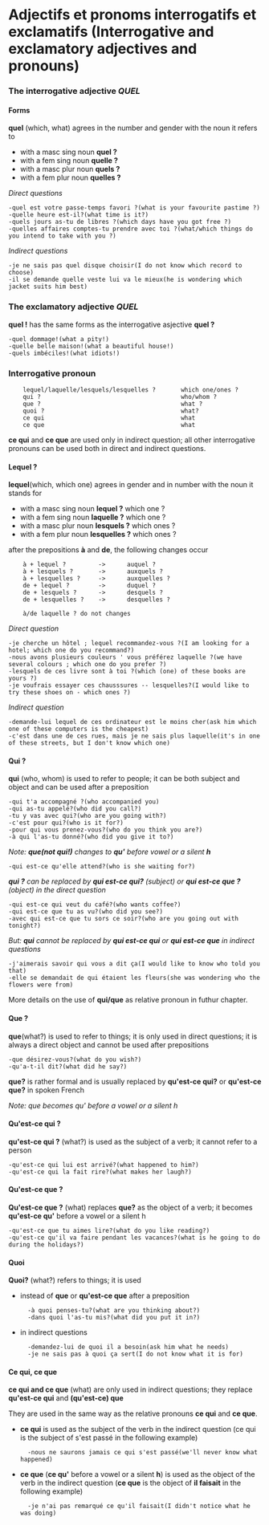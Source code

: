 # Adjectifs et pronoms interrogatifs et exclamatifs (Interrogative and exclamatory adjectives and pronouns)

### The interrogative adjective *QUEL*

#### Forms

**quel** (which, what)  agrees in the number and gender with the noun it refers to

- with a masc sing noun     **quel ?** 
- with a fem sing noun      **quelle ?** 
- with a masc plur noun     **quels ?** 
- with a fem plur noun      **quelles ?** 
  
*Direct questions*

```
-quel est votre passe-temps favori ?(what is your favourite pastime ?)
-quelle heure est-il?(what time is it?)
-quels jours as-tu de libres ?(which days have you got free ?)
-quelles affaires comptes-tu prendre avec toi ?(what/which things do you intend to take with you ?)
```

*Indirect questions*
```
-je ne sais pas quel disque choisir(I do not know which record to choose)
-il se demande quelle veste lui va le mieux(he is wondering which jacket suits him best)
```

### The exclamatory adjective *QUEL*

**quel !** has the same forms as the interrogative asjective **quel ?**

```
-quel dommage!(what a pity!)
-quelle belle maison!(what a beautiful house!)
-quels imbéciles!(what idiots!)
```

### Interrogative pronoun

        lequel/laquelle/lesquels/lesquelles ?       which one/ones ?
        qui ?                                       who/whom ?
        que ?                                       what ? 
        quoi ?                                      what?
        ce qui                                      what
        ce que                                      what

**ce qui** and **ce que** are used only in indirect question; all other interrogative pronouns can be used both in direct and indirect questions.

#### Lequel ?
**lequel**(which, which one) agrees in gender and in number with the noun it stands for
- with a masc sing noun     **lequel ?**        which one ?
- with a fem sing noun      **laquelle ?**      which one ?
- with a masc plur noun     **lesquels ?**      which ones ?
- with a fem plur noun      **lesquelles ?**    which ones ? 

after the prepositions **à** and **de**, the following changes occur

        à + lequel ?         ->      auquel ?
        à + lesquels ?       ->      auxquels ?
        à + lesquelles ?     ->      auxquelles ?
        de + lequel ?        ->      duquel ?
        de + lesquels ?      ->      desquels ?
        de + lesquelles ?    ->      desquelles ?
        
        à/de laquelle ? do not changes
     
*Direct question*

```
-je cherche un hôtel ; lequel recommandez-vous ?(I am looking for a hotel; which one do you recommand?)
-nous avons plusieurs couleurs ' vous préférez laquelle ?(we have several colours ; which one do you prefer ?)
-lesquels de ces livre sont à toi ?(which (one) of these books are yours ?)
-je voufrais essayer ces chausssures -- lesquelles?(I would like to try these shoes on - which ones ?)
```
*Indirect question*

```
-demande-lui lequel de ces ordinateur est le moins cher(ask him which one of these computers is the cheapest)
-c'est dans une de ces rues, mais je ne sais plus laquelle(it's in one of these streets, but I don't know which one)
```

#### Qui ?

**qui** (who, whom) is used to refer to people; it can be both subject and object and can be used after a preposition

```
-qui t'a accompagné ?(who accompanied you)
-qui as-tu appelé?(who did you call?)
-tu y vas avec qui?(who are you going with?)
-c'est pour qui?(who is it for?)
-pour qui vous prenez-vous?(who do you think you are?)
-à qui l'as-tu donné?(who did you give it to?)
```
*Note: **que(not qui!)** changes to **qu'** before vowel or a silent **h***

```
-qui est-ce qu'elle attend?(who is she waiting for?)
```

***qui ?** can be replaced by **qui est-ce qui?** (subject) or **qui est-ce que ?** (object) in the direct question*
```
-qui est-ce qui veut du café?(who wants coffee?)
-qui est-ce que tu as vu?(who did you see?)
-avec qui est-ce que tu sors ce soir?(who are you going out with tonight?)
```
*But: **qui** cannot be replaced by **qui est-ce qui** or **qui est-ce que** in indirect questions*
```
-j'aimerais savoir qui vous a dit ça(I would like to know who told you that)
-elle se demandait de qui étaient les fleurs(she was wondering who the flowers were from)
```
More details on the use of **qui/que** as relative pronoun in futhur chapter.

#### Que ?

**que**(what?) is used to refer to things; it is only used in direct questions; it is always a direct object and cannot be used after prepositions

```
-que désirez-vous?(what do you wish?)
-qu'a-t-il dit?(what did he say?)
```

**que?** is rather formal and is usually replaced by **qu'est-ce qui?** or **qu'est-ce que?** in spoken French

*Note: que becomes qu' before a vowel or a silent h*

#### Qu'est-ce qui ?

**qu'est-ce qui ?** (what?) is used as the subject of a verb; it cannot refer to a person
```
-qu'est-ce qui lui est arrivé?(what happened to him?)
-qu'est-ce qui la fait rire?(what makes her laugh?)
```

#### Qu'est-ce que ?

**Qu'est-ce que ?** (what) replaces **que?** as the object of a verb; it becomes **qu'est-ce qu'** before a vowel or a silent h
```
-qu'est-ce que tu aimes lire?(what do you like reading?)
-qu'est-ce qu'il va faire pendant les vacances?(what is he going to do during the holidays?)
```
#### Quoi

**Quoi?** (what?) refers to things; it is used

- instead of **que** or **qu'est-ce que** after a preposition

        -à quoi penses-tu?(what are you thinking about?)
        -dans quoi l'as-tu mis?(what did you put it in?)

- in indirect questions

        -demandez-lui de quoi il a besoin(ask him what he needs) 
        -je ne sais pas à quoi ça sert(I do not know what it is for)


#### Ce qui, ce que

**ce qui and ce que** (what) are only used in indirect questions; they replace **qu'est-ce qui** and **(qu'est-ce) que**

They are used in the same way as the relative pronouns **ce qui** and **ce que**.

- **ce qui** is used as the subject of the verb in the indirect question (ce qui is the subject of s'est passé in the following example)
  
        -nous ne saurons jamais ce qui s'est passé(we'll never know what happened)

- **ce que** (**ce qu'** before a vowel or a silent **h**) is used as the object of the verb in the indirect question (**ce que** is the object of **il faisait** in the following example)

        -je n'ai pas remarqué ce qu'il faisait(I didn't notice what he was doing)